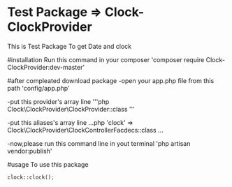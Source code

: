 # Test Package => Clock-ClockProvider
This is Test Package To get Date and clock

#installation
Run this command in your composer
'composer require Clock-ClockProvider:dev-master'

#after compleated download package
-open your app.php file from this path 'config/app.php'

-put this provider's array line
'''php
Clock\ClockProvider\ClockProvider::class
'''

-put this aliases's array line
...php
'clock' => Clock\ClockProvider\ClockControllerFacdecs::class
...

-now,please run this command line in yout terminal
'php artisan vendor:publish'

#usage
To use this package 
```php
clock::clock();
```


